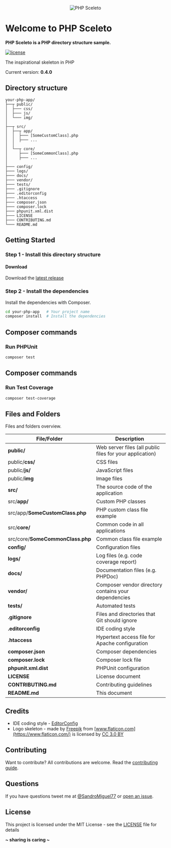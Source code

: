 <p align="center"><img src="http://sandromiguel.com/host/php-sceleto.png" alt="PHP Sceleto" /></p>

# Welcome to PHP Sceleto

**PHP Sceleto is a PHP directory structure sample.**

[![license](https://img.shields.io/badge/License-MIT-blue.svg?style=flat)](LICENSE)

The inspirational skeleton in PHP

Current version: **0.4.0**

## Directory structure

```
your-php-app/
├──┬ public/
│  ├─── css/
│  ├─── js/
│  └─── img/
│
├──┬ src/
│  ├──┬ app/
│  │  ├─── [SomeCustomClass].php
│  │  ├─── ...
│  │
│  └──┬ core/
│     ├─── [SomeCommonClass].php
│     ├─── ...
│
├─── config/
├─── logs/
├─── docs/
├─── vendor/
├─── tests/
├─── .gitignore
├─── .editorconfig
├─── .htaccess
├─── composer.json
├─── composer.lock
├─── phpunit.xml.dist
├─── LICENSE
├─── CONTRIBUTING.md
└─── README.md
```

## Getting Started

### Step 1 - Install this directory structure

#### Download

Download the [latest release](https://github.com/SandroMiguel/php-sceleto/archive/v.0.3.zip)

### Step 2 - Install the dependencies

Install the dependencies with Composer.

```sh
cd your-php-app   # Your project name
composer install  # Install the dependencies
```

## Composer commands

### Run PHPUnit

```sh
composer test
```

## Composer commands

### Run Test Coverage

```sh
composer test-coverage
```

## Files and Folders

Files and folders overview.

| File/Folder                      | Description                                              |
| -------------------------------- | -------------------------------------------------------- |
| **public/**                      | Web server files (all public files for your application) |
| public/**css/**                  | CSS files                                                |
| public/**js/**                   | JavaScript files                                         |
| public/**img**                   | Image files                                              |
| **src/**                         | The source code of the application                       |
| src/**app/**                     | Custom PHP classes                                       |
| src/app/**SomeCustomClass.php**  | PHP custom class file example                            |
| src/**core/**                    | Common code in all applications                          |
| src/core/**SomeCommonClass.php** | Common class file example                                |
| **config/**                      | Configuration files                                      |
| **logs/**                        | Log files (e.g. code coverage report)                    |
| **docs/**                        | Documentation files (e.g. PHPDoc)                        |
| **vendor/**                      | Composer vendor directory contains your dependencies     |
| **tests/**                       | Automated tests                                          |
| **.gitignore**                   | Files and directories that Git should ignore             |
| **.editorconfig**                | IDE coding style                                         |
| **.htaccess**                    | Hypertext access file for Apache configuration           |
| **composer.json**                | Composer dependencies                                    |
| **composer.lock**                | Composer lock file                                       |
| **phpunit.xml.dist**             | PHPUnit configuration                                    |
| **LICENSE**                      | License document                                         |
| **CONTRIBUTING.md**              | Contributing guidelines                                  |
| **README.md**                    | This document                                            |

## Credits

-   IDE coding style - [EditorConfig](https://editorconfig.org/)
-   Logo skeleton - made by [Freepik](http://www.freepik.com) from [www.flaticon.com](https://www.flaticon.com/) is
    licensed by [CC 3.0 BY](http://creativecommons.org/licenses/by/3.0/)

## Contributing

Want to contribute? All contributions are welcome. Read the [contributing guide](CONTRIBUTING.md).

## Questions

If you have questions tweet me at [@SandroMiguel77](https://twitter.com/SandroMiguel77) or [open an issue](https://github.com/SandroMiguel/php-sceleto/issues/new).

## License

This project is licensed under the MIT License - see the [LICENSE](LICENSE) file for details

**~ sharing is caring ~**
